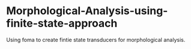# Morphological-Analysis-using-finite-state-approach
Using foma to create fintie state transducers for morphological analysis.

